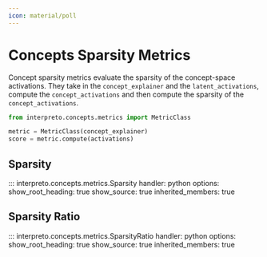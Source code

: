 ```yaml
---
icon: material/poll
---
```


# Concepts Sparsity Metrics

Concept sparsity metrics evaluate the sparsity of the concept-space activations.
They take in the `concept_explainer` and the `latent_activations`, compute the `concept_activations` and then compute the sparsity of the `concept_activations`.

```python
from interpreto.concepts.metrics import MetricClass

metric = MetricClass(concept_explainer)
score = metric.compute(activations)
```



## Sparsity

::: interpreto.concepts.metrics.Sparsity
    handler: python
    options:
      show_root_heading: true
      show_source: true
      inherited_members: true



## Sparsity Ratio

::: interpreto.concepts.metrics.SparsityRatio
    handler: python
    options:
      show_root_heading: true
      show_source: true
      inherited_members: true
